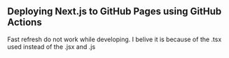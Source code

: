 ## Deploying Next.js to GitHub Pages using GitHub Actions

Fast refresh do not work while developing. I belive it is because of the .tsx used instead of the .jsx and .js

